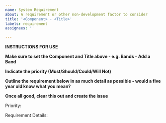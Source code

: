 ```yaml
---
name: System Requirement
about: A requirement or other non-development factor to consider
title: '<Component> - <Title>'
labels: requirement
assignees: ''

---
```


**INSTRUCTIONS FOR USE**
  
**Make sure to set the Component and Title above - e.g. Bands - Add a Band**
  
**Indicate the priority (Must/Should/Could/Will Not)**

**Outline the requirement below in as much detail as possible - would a five year old know what you mean?**
  
**Once all good, clear this out and create the issue**

Priority: 

Requirement Details: